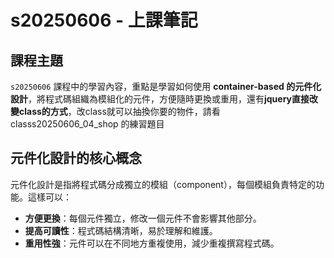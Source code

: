 # s20250606 - 上課筆記

## 課程主題
`s20250606` 課程中的學習內容，重點是學習如何使用 **container-based 的元件化設計**，將程式碼組織為模組化的元件，方便隨時更換或重用，還有**jquery直接改變class的方式**，改class就可以抽換你要的物件，請看 classs20250606_04_shop 的練習題目

## 元件化設計的核心概念

元件化設計是指將程式碼分成獨立的模組（component），每個模組負責特定的功能。這樣可以：
- **方便更換**：每個元件獨立，修改一個元件不會影響其他部分。
- **提高可讀性**：程式碼結構清晰，易於理解和維護。
- **重用性強**：元件可以在不同地方重複使用，減少重複撰寫程式碼。